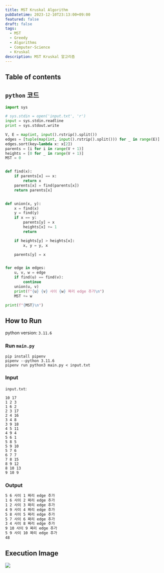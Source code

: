 ```yaml
---
title: MST Kruskal Algorithm
pubDatetime: 2023-12-10T23:13:00+09:00
featured: false
draft: false
tags:
  - MST
  - Greedy
  - Algorithms
  - Computer-Science
  - Kruskal
description: MST Kruskal 알고리즘
---
```


## Table of contents

## `python` 코드

```python
import sys

# sys.stdin = open('input.txt', 'r')
input = sys.stdin.readline
print = sys.stdout.write

V, E = map(int, input().rstrip().split())
edges = [tuple(map(int, input().rstrip().split())) for _ in range(E)]
edges.sort(key=lambda x: x[2])
parents = [i for i in range(V + 1)]
heights = [0 for _ in range(V + 1)]
MST = 0


def find(x):
    if parents[x] == x:
        return x
    parents[x] = find(parents[x])
    return parents[x]


def union(x, y):
    x = find(x)
    y = find(y)
    if x == y:
        parents[y] = x
        heights[x] += 1
        return

    if heights[y] > heights[x]:
        x, y = y, x

    parents[y] = x


for edge in edges:
    u, v, w = edge
    if find(u) == find(v):
        continue
    union(u, v)
    print(f"{u} {v} 사이 {w} 짜리 edge 추가\n")
    MST += w

print(f"{MST}\n")

```

## How to Run

python version: `3.11.6`

### Run `main.py`

```
pip install pipenv
pipenv --python 3.11.6
pipenv run python3 main.py < input.txt
```

### Input

`input.txt`:

```
10 17
1 2 3
1 6 2
2 3 17
2 4 16
3 4 8
3 9 18
4 5 11
4 9 4
5 6 1
5 8 5
5 9 10
5 7 6
6 7 7
7 8 15
8 9 12
8 10 13
9 10 9
```

### Output

```zsh
5 6 사이 1 짜리 edge 추가
1 6 사이 2 짜리 edge 추가
1 2 사이 3 짜리 edge 추가
4 9 사이 4 짜리 edge 추가
5 8 사이 5 짜리 edge 추가
5 7 사이 6 짜리 edge 추가
3 4 사이 8 짜리 edge 추가
9 10 사이 9 짜리 edge 추가
5 9 사이 10 짜리 edge 추가
48
```

## Execution Image

![](https://res.cloudinary.com/gyunseo-blog/image/upload/f_auto/v1702217695/image_ybvylt.png)
